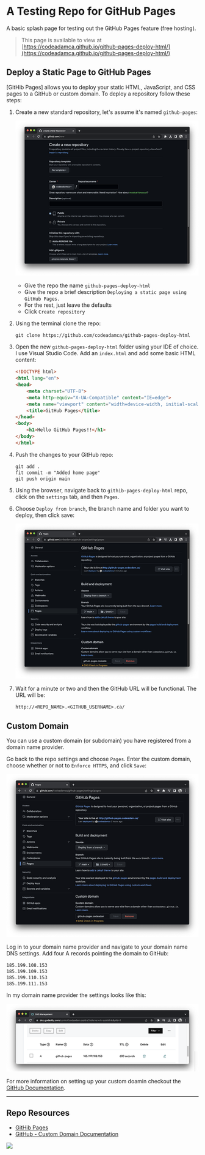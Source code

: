 # A Testing Repo for GitHub Pages

A basic splash page for testing out the GitHub Pages feature (free hosting).

> This page is available to view at  
> [https://codeadamca.github.io/github-pages-deploy-html/](https://codeadamca.github.io/github-pages-deploy-html/)  

## Deploy a Static Page to GitHub Pages

[GitHib Pages] allows you to deploy your static HTML, JavaScript, and CSS pages to a GitHub or custom domain. To deploy a repository follow these steps:

1. Create a new standard repository, let's assume it's named `github-pages`: 

    ![New Repository](_readme/screenshot-new-repo.png)

    - Give the repo the name `github-pages-deploy-html`
    - Give the repo a brief description `Deploying a static page using GitHub Pages.`
    - For the rest, just leave the defaults
    - Click `Create repository`

2. Using the terminal clone the repo:

    ```
    git clone https://github.com/codeadamca/github-pages-deploy-html
    ```

3. Open the new `github-pages-deploy-html` folder using your IDE of choice. I use Visual Studio Code. Add an `index.html` and add some basic HTML content:

    ```html
    <!DOCTYPE html>
    <html lang="en">
    <head>
        <meta charset="UTF-8">
        <meta http-equiv="X-UA-Compatible" content="IE=edge">
        <meta name="viewport" content="width=device-width, initial-scale=1.0">
        <title>GitHub Pages</title>
    </head>
    <body>
        <h1>Hello GitHub Pages!!</h1>
    </body>
    </html>
    ```

4. Push the changes to your GitHub repo:

    ```
    git add .
    fit commit -m "Added home page"
    git push origin main
    ```

5. Using the browser, navigate back to `githib-pages-deploy-html` repo, click on the `settings` tab, and then `Pages`.

6. Choose `Deploy from branch`, the branch name and folder you want to deploy, then click save:

    ![GitHub Pages](_readme/screenshot-pages.png)

7. Wait for a minute or two and then the GitHub URL will be functional. The URL will be:

    ```
    http://<REPO_NAME>.<GITHUB_USERNAME>.ca/
    ```

## Custom Domain

You can use a custom domain (or subdomain) you have registered from a domain name provider. 

Go back to the repo settings and choose `Pages`. Enter the custom domain, choose whether or not to `Enforce HTTPS`, and click `Save`:

![Custom Domain](_readme/screenshot-custom.png)

Log in to your domain name provider and navigate to your domain name DNS settings. Add four A records pointing the domain to GitHub:

```
185.199.108.153
185.199.109.153
185.199.110.153
185.199.111.153
```

In my domain name provider the settings looks like this:

![DNS Settings](_readme/screenshot-dns.png)

For more information on setting up your custom doamin checkout the [GitHub Documentation](https://docs.github.com/en/pages/configuring-a-custom-domain-for-your-github-pages-site/managing-a-custom-domain-for-your-github-pages-site).

***

## Repo Resources

* [GitHib Pages](https://pages.github.com/)
* [GitHub - Custom Domain Documentation](https://docs.github.com/en/pages/configuring-a-custom-domain-for-your-github-pages-site/managing-a-custom-domain-for-your-github-pages-site)

<a href="https://codeadam.ca">
<img src="https://codeadam.ca/images/code-block.png" width="100">
</a>
